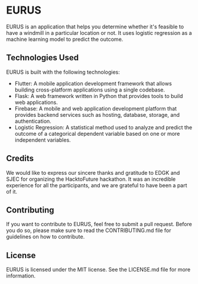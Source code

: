 # EURUS
EURUS is an application that helps you determine whether it's feasible to have a windmill in a particular location or not. It uses logistic regression as a machine learning model to predict the outcome.

## Technologies Used
EURUS is built with the following technologies:

* Flutter: A mobile application development framework that allows building cross-platform applications using a single codebase.
* Flask: A web framework written in Python that provides tools to build web applications.
* Firebase: A mobile and web application development platform that provides backend services such as hosting, database, storage, and authentication.
* Logistic Regression: A statistical method used to analyze and predict the outcome of a categorical dependent variable based on one or more independent variables.

## Credits
We would like to express our sincere thanks and gratitude to EDGK and SJEC for organizing the HacktoFuture hackathon. It was an incredible experience for all the participants, and we are grateful to have been a part of it.

## Contributing
If you want to contribute to EURUS, feel free to submit a pull request. Before you do so, please make sure to read the CONTRIBUTING.md file for guidelines on how to contribute.

## License
EURUS is licensed under the MIT license. See the LICENSE.md file for more information.

